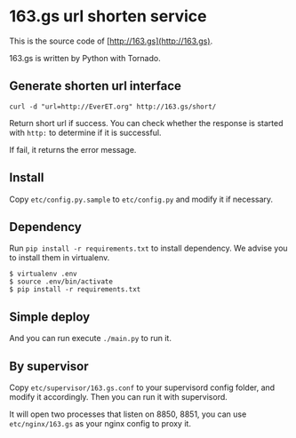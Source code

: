 # 163.gs url shorten service

This is the source code of [http://163.gs](http://163.gs). 

163.gs is written by Python with Tornado. 

## Generate shorten url interface

``` 
curl -d "url=http://EverET.org" http://163.gs/short/
```

Return short url if success. You can check whether the response is started with `http:` to determine if it is successful.

If fail, it returns the error message.

## Install
Copy `etc/config.py.sample` to `etc/config.py` and modify it if necessary.

## Dependency
Run `pip install -r requirements.txt` to install dependency. We advise you to install them in virtualenv.

```
$ virtualenv .env
$ source .env/bin/activate
$ pip install -r requirements.txt
```

## Simple deploy
And you can run execute `./main.py` to run it.

## By supervisor
Copy `etc/supervisor/163.gs.conf` to your supervisord config folder, and modify it accordingly. Then you can run it with supervisord.

It will open two processes that listen on 8850, 8851, you can use `etc/nginx/163.gs` as your nginx config to proxy it.

